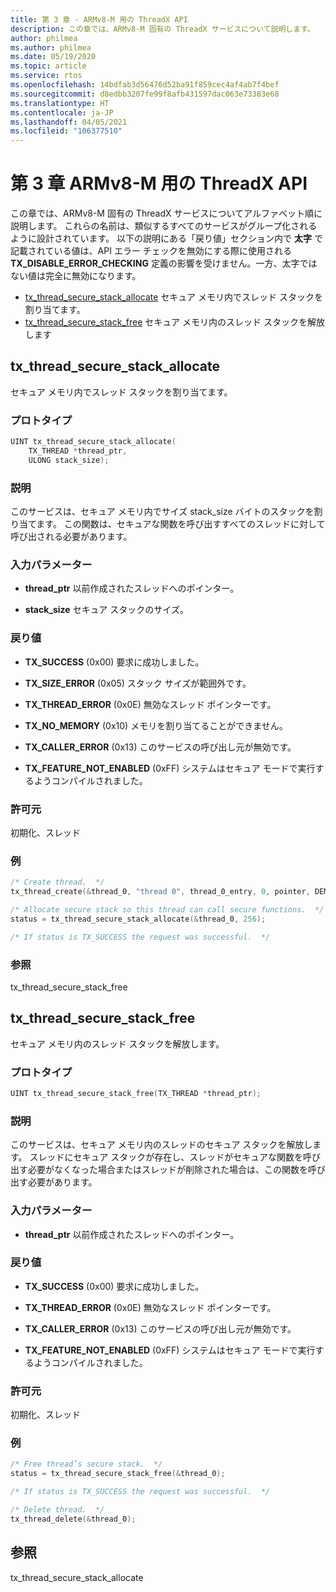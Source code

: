 ```yaml
---
title: 第 3 章 - ARMv8-M 用の ThreadX API
description: この章では、ARMv8-M 固有の ThreadX サービスについて説明します。
author: philmea
ms.author: philmea
ms.date: 05/19/2020
ms.topic: article
ms.service: rtos
ms.openlocfilehash: 14bdfab3d56476d52ba91f859cec4af4ab7f4bef
ms.sourcegitcommit: d8edbb3207fe99f8afb431597dac063e73383e68
ms.translationtype: HT
ms.contentlocale: ja-JP
ms.lasthandoff: 04/05/2021
ms.locfileid: "106377510"
---
```

# <a name="chapter-3--threadx-apis-for-armv8-m"></a>第 3 章  ARMv8-M 用の ThreadX API

この章では、ARMv8-M 固有の ThreadX サービスについてアルファベット順に説明します。 これらの名前は、類似するすべてのサービスがグループ化されるように設計されています。 以下の説明にある「戻り値」セクション内で **太字** で記載されている値は、API エラー チェックを無効にする際に使用される **TX_DISABLE_ERROR_CHECKING** 定義の影響を受けません。一方、太字ではない値は完全に無効になります。

- [tx_thread_secure_stack_allocate](#tx_thread_secure_stack_allocate) セキュア メモリ内でスレッド スタックを割り当てます。
- [tx_thread_secure_stack_free](#tx_thread_secure_stack_free) セキュア メモリ内のスレッド スタックを解放します

## <a name="tx_thread_secure_stack_allocate"></a>tx_thread_secure_stack_allocate

セキュア メモリ内でスレッド スタックを割り当てます。

### <a name="prototype"></a>プロトタイプ

```c
UINT tx_thread_secure_stack_allocate(
    TX_THREAD *thread_ptr, 
    ULONG stack_size);
```

### <a name="description"></a>説明

このサービスは、セキュア メモリ内でサイズ stack_size バイトのスタックを割り当てます。 この関数は、セキュアな関数を呼び出すすべてのスレッドに対して呼び出される必要があります。

### <a name="input-parameters"></a>入力パラメーター

- **thread_ptr** 以前作成されたスレッドへのポインター。

- **stack_size** セキュア スタックのサイズ。

### <a name="return-values"></a>戻り値

- **TX_SUCCESS** (0x00) 要求に成功しました。

- **TX_SIZE_ERROR** (0x05) スタック サイズが範囲外です。

- **TX_THREAD_ERROR** (0x0E) 無効なスレッド ポインターです。

- **TX_NO_MEMORY** (0x10) メモリを割り当てることができません。

- **TX_CALLER_ERROR** (0x13) このサービスの呼び出し元が無効です。

- **TX_FEATURE_NOT_ENABLED** (0xFF) システムはセキュア モードで実行するようコンパイルされました。

### <a name="allowed-from"></a>許可元

初期化、スレッド

### <a name="example"></a>例

```c
/* Create thread.  */
tx_thread_create(&thread_0, "thread 0", thread_0_entry, 0, pointer, DEMO_STACK_SIZE, 1, 1, TX_NO_TIME_SLICE, TX_AUTO_START);

/* Allocate secure stack so this thread can call secure functions.  */
status = tx_thread_secure_stack_allocate(&thread_0, 256);

/* If status is TX_SUCCESS the request was successful.  */
```

### <a name="see-also"></a>参照

tx_thread_secure_stack_free

##  <a name="tx_thread_secure_stack_free"></a>tx_thread_secure_stack_free

セキュア メモリ内のスレッド スタックを解放します。 

### <a name="prototype"></a>プロトタイプ

```c
UINT tx_thread_secure_stack_free(TX_THREAD *thread_ptr);
```

### <a name="description"></a>説明

このサービスは、セキュア メモリ内のスレッドのセキュア スタックを解放します。 スレッドにセキュア スタックが存在し、スレッドがセキュアな関数を呼び出す必要がなくなった場合またはスレッドが削除された場合は、この関数を呼び出す必要があります。

### <a name="input-parameters"></a>入力パラメーター

- **thread_ptr** 以前作成されたスレッドへのポインター。

### <a name="return-values"></a>戻り値

- **TX_SUCCESS** (0x00) 要求に成功しました。

- **TX_THREAD_ERROR** (0x0E) 無効なスレッド ポインターです。

- **TX_CALLER_ERROR** (0x13) このサービスの呼び出し元が無効です。

- **TX_FEATURE_NOT_ENABLED** (0xFF) システムはセキュア モードで実行するようコンパイルされました。

### <a name="allowed-from"></a>許可元

初期化、スレッド

### <a name="example"></a>例

```c
/* Free thread’s secure stack.  */
status = tx_thread_secure_stack_free(&thread_0);

/* If status is TX_SUCCESS the request was successful.  */

/* Delete thread.  */
tx_thread_delete(&thread_0);
```

## <a name="see-also"></a>参照

tx_thread_secure_stack_allocate

